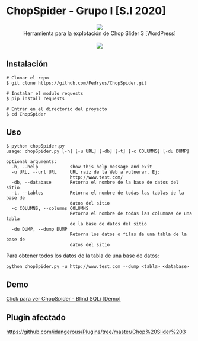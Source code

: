# ChopSpider - Grupo I [S.I 2020]

<p align=center>

  <img src="https://i.postimg.cc/sD9JxYCy/ezgif-4-607cd28bd6cc.gif"/>

  <br>
  <span>Herramienta para la explotación de Chop Slider 3 [WordPress]</span>
  <br>
  <br>
  <a target="_blank" href="https://www.python.org/downloads/" title="Python version"><img src="https://img.shields.io/badge/python-%3E=_2.7-green.svg"></a>
 </a>
</p>

  


## Instalación

```console
# Clonar el repo
$ git clone https://github.com/Fedryus/ChopSpider.git

# Instalar el modulo requests
$ pip install requests

# Entrar en el directorio del proyecto
$ cd ChopSpider

```


## Uso

```console
$ python chopSpider.py
usage: chopSpider.py [-h] [-u URL] [-db] [-t] [-c COLUMNS] [-du DUMP]

optional arguments:
  -h, --help            show this help message and exit
  -u URL, --url URL     URL raiz de la Web a vulnerar. Ej:
                        http://www.test.com/
  -db, --database       Retorna el nombre de la base de datos del sitio
  -t, --tables          Retorna el nombre de todas las tablas de la base de
                        datos del sitio
  -c COLUMNS, --columns COLUMNS
                        Retorna el nombre de todas las columnas de una tabla
                        de la base de datos del sitio
  -du DUMP, --dump DUMP
                        Retorna los datos o filas de una tabla de la base de
                        datos del sitio
```

Para obtener todos los datos de la tabla de una base de datos:
```
python chopSpider.py -u http://www.test.com --dump <tabla> <database>
```

## Demo
[Click para ver ChopSpider - Blind SQLi [Demo]](https://www.youtube.com/watch?v=sld69_rM-fo&feature=youtu.be)

## Plugin afectado
https://github.com/idangerous/Plugins/tree/master/Chop%20Slider%203

